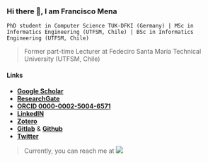 ### Hi there 👋, I am Francisco Mena

```PhD student in Computer Science TUK-DFKI (Germany) | MSc in Informatics Engineering (UTFSM, Chile) | BSc in Informatics Engineering (UTFSM, Chile)```
> Former part-time Lecturer at Fedeciro Santa María Technical University (UTFSM, Chile) 

#### Links 

* __[Google Scholar](https://scholar.google.com/citations?user=KMyi5JQAAAAJ)__
* __[ResearchGate](https://www.researchgate.net/profile/Francisco-Mena-3)__
* __[ORCID 0000-0002-5004-6571](https://orcid.org/0000-0002-5004-6571)__
* __[LinkedIN](https://www.linkedin.com/in/fmenat/)__
* __[Zotero](https://www.zotero.org/fmenat)__
* __[Gitlab](https://gitlab.com/fmenat/)__ & __[Github](https://github.com/fmenat)__
* __[Twitter](https://twitter.com/fmenat14)__

> Currently, you can reach me at <img src="https://render.githubusercontent.com/render/math?math=\text{francisco.menat@usm.cl}">
